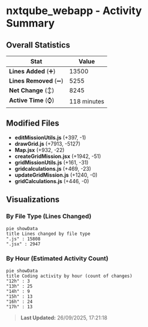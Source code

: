 # nxtqube_webapp - Activity Summary 

## Overall Statistics

| Stat                   | Value                                                             |
| ---------------------- | ----------------------------------------------------------------- |
| **Lines Added** (➕)   | 13500                                          |
| **Lines Removed** (➖) | 5255                                        |
| **Net Change** (↕)    | 8245                |
| **Active Time** (⌚)   | 118 minutes |


## Modified Files
- **editMissionUtils.js** (+397, -1)
- **drawGrid.js** (+7913, -5127)
- **Map.jsx** (+932, -22)
- **createGridMission.jsx** (+1942, -51)
- **gridMissionUtils.js** (+161, -31)
- **gridcalculations.js** (+469, -23)
- **updateGridMission.js** (+1240, -0)
- **gridCalculations.js** (+446, -0)

## Visualizations

### By File Type (Lines Changed)

```mermaid
pie showData
title Lines changed by file type
".js" : 15808
".jsx" : 2947
```

### By Hour (Estimated Activity Count)

```mermaid
pie showData
title Coding activity by hour (count of changes)
"12h" : 3
"13h" : 25
"14h" : 9
"15h" : 13
"16h" : 24
"17h" : 13
```


> **Last Updated:** 26/09/2025, 17:21:18